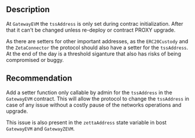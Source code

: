 ## Description

At `GatewayEVM` the `tssAddress` is only set during contrac initialization. After that it can't be changed unless re-deploy or contract PROXY upgrade.

As there are setters for other important addresses, as the `ERC20Custody` and the `ZetaConnector` the protocol should also have a setter for the `tssAddress`. At the end of the day is a threshold siganture that also has risks of being compromised or buggy.

## Recommendation

Add a setter function only callable by admin for the `tssAddress` in the `GatewayEVM` contract. This will allow the protocol to change the `tssAddress` in case of any issue without a costly pause of the networks operations and upgrade.

This issue is also present in the `zettaAddress` state variable in bost `GatewayEVM` and `GatewayZEVM`.
